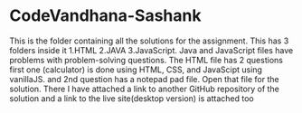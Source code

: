 # CodeVandhana-Sashank
This is the folder containing all the solutions for the assignment. 
This has 3 folders inside it 1.HTML 2.JAVA 3.JavaScript.
Java and JavaScript files have problems with problem-solving questions.
The HTML file has 2 questions first one (calculator) is done using HTML, CSS, and JavaScipt using vanillaJS. 
and 2nd question has a notepad pad file. Open that file for the solution. There I have attached a link to another GitHub repository of the solution and a link to the live site(desktop version) is attached too
